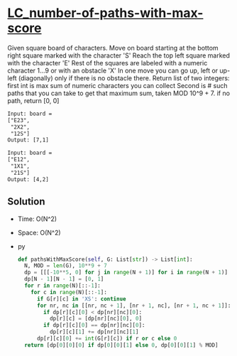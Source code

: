# [LC_number-of-paths-with-max-score](https://leetcode.com/problems/number-of-paths-with-max-score)

Given square board of characters. Move on board starting at the bottom right square marked with the character 'S'
Reach the top left square marked with the character 'E'
Rest of the squares are labeled with a numeric character 1...9 or with an obstacle 'X'
In one move you can go up, left or up-left (diagonally) only if there is no obstacle there.
Return list of two integers: first int is max sum of numeric characters you can collect
Second is # such paths that you can take to get that maximum sum, taken MOD 10^9 + 7. if no path, return [0, 0]

```txt
Input: board =
["E23",
 "2X2",
 "12S"]
Output: [7,1]

Input: board =
["E12",
 "1X1",
 "21S"]
Output: [4,2]
```

## Solution

* Time: O(N^2)
* Space: O(N^2)

* py

  ```py
  def pathsWithMaxScore(self, G: List[str]) -> List[int]:
    N, MOD = len(G), 10**9 + 7
    dp = [[[-10**5, 0] for j in range(N + 1)] for i in range(N + 1)]
    dp[N - 1][N - 1] = [0, 1]
    for r in range(N)[::-1]:
      for c in range(N)[::-1]:
        if G[r][c] in 'XS': continue
        for nr, nc in [[nr, nc + 1], [nr + 1, nc], [nr + 1, nc + 1]]:
          if dp[r][c][0] < dp[nr][nc][0]:
            dp[r][c] = [dp[nr][nc][0], 0]
          if dp[r][c][0] == dp[nr][nc][0]:
            dp[r][c][1] += dp[nr][nc][1]
        dp[r][c][0] += int(G[r][c]) if r or c else 0
    return [dp[0][0][0] if dp[0][0][1] else 0, dp[0][0][1] % MOD]
  ```
